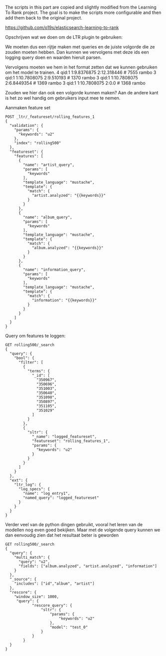 The scripts in this part are copied and slightly modified from the Learning To Rank project. The  goal is to make the
scripts more configurable and then add them back to the original project.

https://github.com/o19s/elasticsearch-learning-to-rank


Opschrijven wat we doen om de LTR plugin te gebruiken:

We moeten dus een rijtje maken met queries en de juiste volgorde die ze zouden moeten hebben. Dan kunnen we vervolgens met deze ids een logging query doen en waarden hieruit parsen. 

Vervolgens moeten we hem in het format zetten dat we kunnen gebruiken om het model te trainen.
4   qid:1   1:9.8376875     2:12.318446 # 7555  rambo
3   qid:1   1:10.7808075    2:9.510193  # 1370  rambo
3   qid:1   1:10.7808075    2:6.8449354 # 1369  rambo
3   qid:1   1:10.7808075    2:0.0       # 1368  rambo

Zouden we hier dan ook een volgorde kunnen maken? Aan de andere kant is het zo wel handig om gebruikers input mee te nemen.

Aanmaken feature set
```
POST _ltr/_featureset/rolling_features_1
{
  "validation": {
    "params": {
      "keywords": "u2"
    },
    "index": "rolling500"
  },
  "featureset": {
    "features": [
      {
        "name": "artist_query",
        "params": [
          "keywords"
        ],
        "template_language": "mustache",
        "template": {
          "match": {
            "artist.analyzed": "{{keywords}}"
          }
        }
      },
      {
        "name": "album_query",
        "params": [
          "keywords"
        ],
        "template_language": "mustache",
        "template": {
          "match": {
            "album.analyzed": "{{keywords}}"
          }
        }
      },
      {
        "name": "information_query",
        "params": [
          "keywords"
        ],
        "template_language": "mustache",
        "template": {
          "match": {
            "information": "{{keywords}}"
          }
        }
      }
    ]
  }
}
```

Query om features te loggen:
```
GET rolling500/_search
{
  "query": {
    "bool": {
      "filter": [
        {
          "terms": {
            "_id": [
              "350967",
              "350696",
              "351003",
              "350640",
              "351098",
              "350897",
              "351105",
              "351029"
            ]
          }
        },
        {
          "sltr": {
            "_name": "logged_featureset",
            "featureset": "rolling_features_1",
            "params": {
              "keywords": "u2"
            }
          }
        }
      ]
    }
  },
  "ext": {
    "ltr_log": {
      "log_specs": {
        "name": "log_entry1",
        "named_query": "logged_featureset"
      }
    }
  }
}
```

Verder veel van de python dingen gebruikt, vooral het leren van de modellen nog even goed bekijken. Maar met de volgende query kunnen we dan eenvoudig zien dat het resultaat beter is geworden

```
GET rolling500/_search
{
  "query": {
    "multi_match": {
      "query": "u2",
      "fields": ["album.analyzed", "artist.analyzed", "information"]
    }
  },
  "_source": {
    "includes": ["id","album", "artist"]
  },
  "rescore": {
    "window_size": 1000,
     "query": {
            "rescore_query": {
                "sltr": {
                    "params": {
                        "keywords": "u2"
                    },
                    "model": "test_0"
                }
            }
        }
  }
}
```
